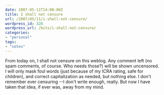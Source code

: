 ```yaml
---
date: 2007-05-11T14:00:00Z
title: I shall not censure
url: /2007/05/11/i-shall-not-censure/
wordpress_id: 328
wordpress_url: /bits/i-shall-not-censure/
categories:
- "personal"
tags:
- "notes"
---
```


From today on, I shall not censure on this weblog. Any comment left (no spam comments, of course. Who needs those?) will be shown uncensored. I will only mask foul words (just because of my ICRA rating, safe for children), and correct capitalization as needed, but nothing else. I don't remember ever censuring --I don't write enough, really. But now I have taken that idea, if ever was, away from my mind.

